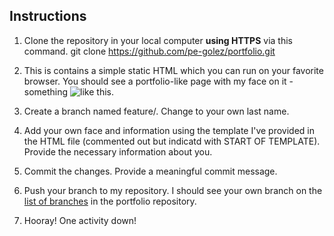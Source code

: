 ## Instructions
1. Clone the repository in your local computer **using HTTPS** via this command. git clone https://github.com/pe-golez/portfolio.git

2. This is contains a simple static HTML which you can run on your favorite browser. You should see a portfolio-like page with my face on it - something ![like this](https://drive.google.com/open?id=1LugPuE0VP68MYjEa1VFSgjSNsd9I--hl).

3. Create a branch named feature/<last-name>. Change <last-name> to your own last name.
  
4. Add your own face and information using the template I've provided in the HTML file (commented out but indicatd with START OF TEMPLATE). Provide the necessary information about you.

5. Commit the changes. Provide a meaningful commit message.

6. Push your branch to my repository. I should see your own branch on the [list of branches](https://github.com/pe-golez/portfolio/branches) in the portfolio repository.

7. Hooray! One activity down!
